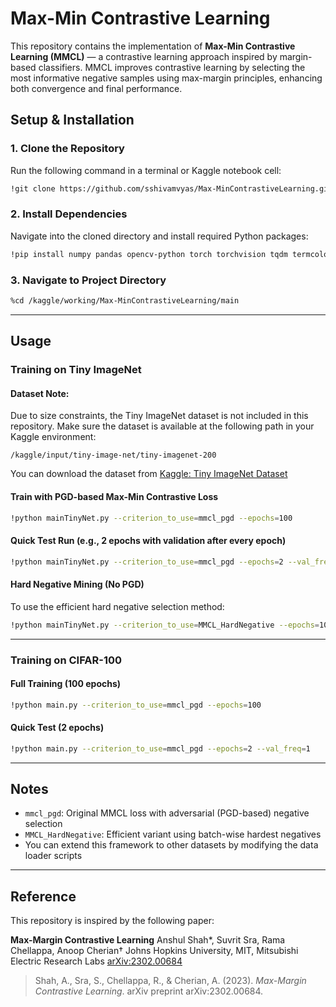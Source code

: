 

# Max-Min Contrastive Learning

This repository contains the implementation of **Max-Min Contrastive Learning (MMCL)** — a contrastive learning approach inspired by margin-based classifiers. MMCL improves contrastive learning by selecting the most informative negative samples using max-margin principles, enhancing both convergence and final performance.

## Setup & Installation

### 1. Clone the Repository

Run the following command in a terminal or Kaggle notebook cell:

```bash
!git clone https://github.com/sshivamvyas/Max-MinContrastiveLearning.git
```

### 2. Install Dependencies

Navigate into the cloned directory and install required Python packages:

```bash
!pip install numpy pandas opencv-python torch torchvision tqdm termcolor matplotlib Pillow scikit-learn
```

### 3. Navigate to Project Directory

```bash
%cd /kaggle/working/Max-MinContrastiveLearning/main
```

---

## Usage

### Training on Tiny ImageNet

#### Dataset Note:

Due to size constraints, the Tiny ImageNet dataset is not included in this repository.
Make sure the dataset is available at the following path in your Kaggle environment:

```
/kaggle/input/tiny-image-net/tiny-imagenet-200
```

You can download the dataset from [Kaggle: Tiny ImageNet Dataset](https://www.kaggle.com/c/tiny-imagenet)

#### Train with PGD-based Max-Min Contrastive Loss

```bash
!python mainTinyNet.py --criterion_to_use=mmcl_pgd --epochs=100
```

#### Quick Test Run (e.g., 2 epochs with validation after every epoch)

```bash
!python mainTinyNet.py --criterion_to_use=mmcl_pgd --epochs=2 --val_freq=1
```

#### Hard Negative Mining (No PGD)

To use the efficient hard negative selection method:

```bash
!python mainTinyNet.py --criterion_to_use=MMCL_HardNegative --epochs=100
```

---

### Training on CIFAR-100

#### Full Training (100 epochs)

```bash
!python main.py --criterion_to_use=mmcl_pgd --epochs=100
```

#### Quick Test (2 epochs)

```bash
!python main.py --criterion_to_use=mmcl_pgd --epochs=2 --val_freq=1
```

---

## Notes

* `mmcl_pgd`: Original MMCL loss with adversarial (PGD-based) negative selection
* `MMCL_HardNegative`: Efficient variant using batch-wise hardest negatives
* You can extend this framework to other datasets by modifying the data loader scripts

---

## Reference

This repository is inspired by the following paper:

**Max-Margin Contrastive Learning**
Anshul Shah\*, Suvrit Sra, Rama Chellappa, Anoop Cherian†
Johns Hopkins University, MIT, Mitsubishi Electric Research Labs
[arXiv:2302.00684](https://arxiv.org/abs/2302.00684)

> Shah, A., Sra, S., Chellappa, R., & Cherian, A. (2023). *Max-Margin Contrastive Learning*. arXiv preprint arXiv:2302.00684.

